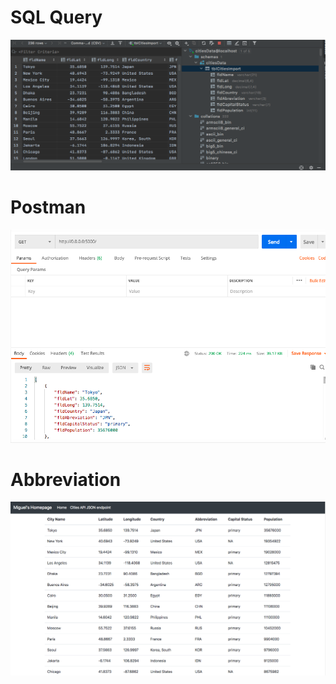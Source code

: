 # SQL Query
![SQL Screenshot](screenshots/query.png)
# Postman
![POstman Screenshot](screenshots/postman.png)
# Abbreviation
![POstman Screenshot](screenshots/abbreviation.png)

